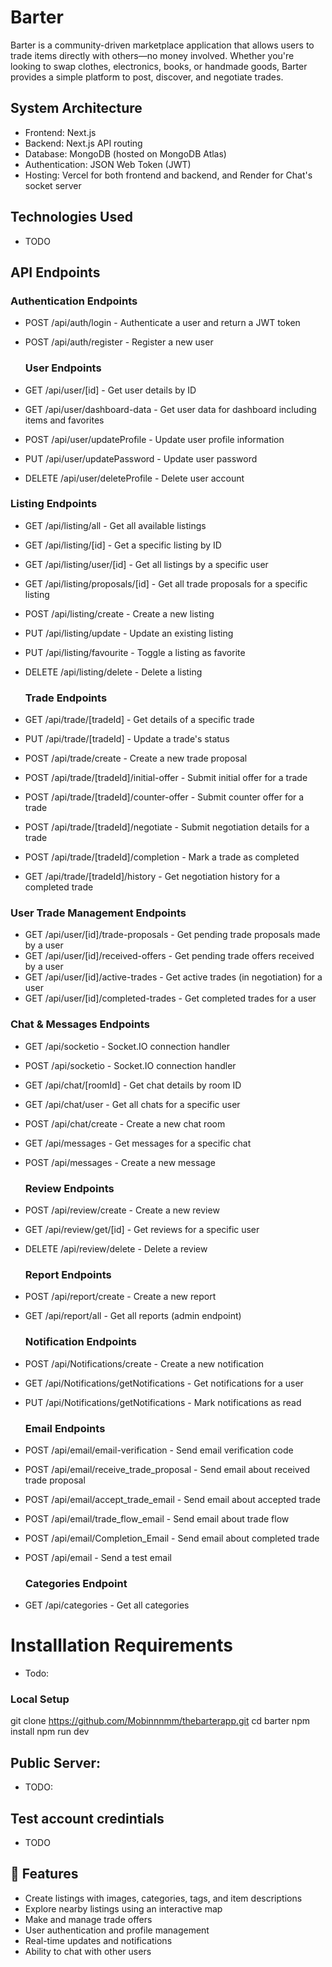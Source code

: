 # Barter

Barter is a community-driven marketplace application that allows users to trade items directly with others—no money involved. Whether you're looking to swap clothes, electronics, books, or handmade goods, Barter provides a simple platform to post, discover, and negotiate trades.

## System Architecture

- Frontend: Next.js
- Backend: Next.js API routing
- Database: MongoDB (hosted on MongoDB Atlas)
- Authentication: JSON Web Token (JWT)
- Hosting: Vercel for both frontend and backend, and Render for Chat's socket server

## Technologies Used

- TODO

## API Endpoints 

  ### Authentication Endpoints
- POST /api/auth/login - Authenticate a user and return a JWT token
- POST /api/auth/register - Register a new user

  ### User Endpoints
- GET /api/user/[id] - Get user details by ID
- GET /api/user/dashboard-data - Get user data for dashboard including items and favorites
- POST /api/user/updateProfile - Update user profile information
- PUT /api/user/updatePassword - Update user password
- DELETE /api/user/deleteProfile - Delete user account
 
 ### Listing Endpoints
- GET /api/listing/all - Get all available listings
- GET /api/listing/[id] - Get a specific listing by ID
- GET /api/listing/user/[id] - Get all listings by a specific user
- GET /api/listing/proposals/[id] - Get all trade proposals for a specific listing
- POST /api/listing/create - Create a new listing
- PUT /api/listing/update - Update an existing listing
- PUT /api/listing/favourite - Toggle a listing as favorite
- DELETE /api/listing/delete - Delete a listing
  
  ### Trade Endpoints
- GET /api/trade/[tradeId] - Get details of a specific trade
- PUT /api/trade/[tradeId] - Update a trade's status
- POST /api/trade/create - Create a new trade proposal
- POST /api/trade/[tradeId]/initial-offer - Submit initial offer for a trade
- POST /api/trade/[tradeId]/counter-offer - Submit counter offer for a trade
- POST /api/trade/[tradeId]/negotiate - Submit negotiation details for a trade
- POST /api/trade/[tradeId]/completion - Mark a trade as completed
- GET /api/trade/[tradeId]/history - Get negotiation history for a completed trade
  
 ### User Trade Management Endpoints
- GET /api/user/[id]/trade-proposals - Get pending trade proposals made by a user
- GET /api/user/[id]/received-offers - Get pending trade offers received by a user
- GET /api/user/[id]/active-trades - Get active trades (in negotiation) for a user
- GET /api/user/[id]/completed-trades - Get completed trades for a user
 
 ### Chat & Messages Endpoints
- GET /api/socketio - Socket.IO connection handler
- POST /api/socketio - Socket.IO connection handler
- GET /api/chat/[roomId] - Get chat details by room ID
- GET /api/chat/user - Get all chats for a specific user
- POST /api/chat/create - Create a new chat room
- GET /api/messages - Get messages for a specific chat
- POST /api/messages - Create a new message
  
  ### Review Endpoints
- POST /api/review/create - Create a new review
- GET /api/review/get/[id] - Get reviews for a specific user
- DELETE /api/review/delete - Delete a review
  
  ### Report Endpoints
- POST /api/report/create - Create a new report
- GET /api/report/all - Get all reports (admin endpoint)
  
  ### Notification Endpoints
- POST /api/Notifications/create - Create a new notification
- GET /api/Notifications/getNotifications - Get notifications for a user
- PUT /api/Notifications/getNotifications - Mark notifications as read
  
  ### Email Endpoints
- POST /api/email/email-verification - Send email verification code
- POST /api/email/receive_trade_proposal - Send email about received trade proposal
- POST /api/email/accept_trade_email - Send email about accepted trade
- POST /api/email/trade_flow_email - Send email about trade flow
- POST /api/email/Completion_Email - Send email about completed trade
- POST /api/email - Send a test email
  
  ### Categories Endpoint
- GET /api/categories - Get all categories

# Installlation Requirements

  - Todo:

### Local Setup

git clone https://github.com/Mobinnnmm/thebarterapp.git
cd barter
npm install
npm run dev

## Public Server:

- TODO:

## Test account credintials

- TODO

## 🚀 Features

- Create listings with images, categories, tags, and item descriptions
- Explore nearby listings using an interactive map
- Make and manage trade offers
- User authentication and profile management
- Real-time updates and notifications
- Ability to chat with other users


